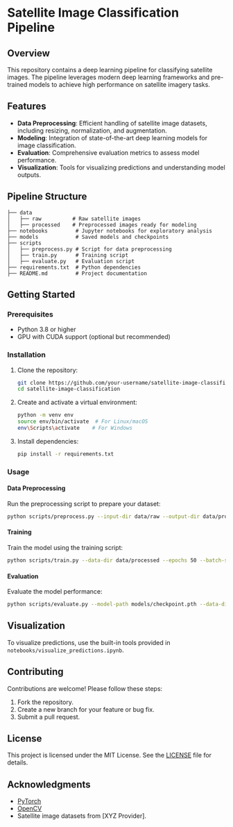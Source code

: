 # Satellite Image Classification Pipeline

## Overview
This repository contains a deep learning pipeline for classifying satellite images. The pipeline leverages modern deep learning frameworks and pre-trained models to achieve high performance on satellite imagery tasks.

## Features
- **Data Preprocessing**: Efficient handling of satellite image datasets, including resizing, normalization, and augmentation.
- **Modeling**: Integration of state-of-the-art deep learning models for image classification.
- **Evaluation**: Comprehensive evaluation metrics to assess model performance.
- **Visualization**: Tools for visualizing predictions and understanding model outputs.

## Pipeline Structure
```plaintext
├── data
│   ├── raw          # Raw satellite images
│   ├── processed    # Preprocessed images ready for modeling
├── notebooks         # Jupyter notebooks for exploratory analysis
├── models            # Saved models and checkpoints
├── scripts
│   ├── preprocess.py # Script for data preprocessing
│   ├── train.py      # Training script
│   ├── evaluate.py   # Evaluation script
├── requirements.txt  # Python dependencies
├── README.md         # Project documentation
```

## Getting Started

### Prerequisites
- Python 3.8 or higher
- GPU with CUDA support (optional but recommended)

### Installation
1. Clone the repository:
   ```bash
   git clone https://github.com/your-username/satellite-image-classification.git
   cd satellite-image-classification
   ```
2. Create and activate a virtual environment:
   ```bash
   python -m venv env
   source env/bin/activate  # For Linux/macOS
   env\Scripts\activate    # For Windows
   ```
3. Install dependencies:
   ```bash
   pip install -r requirements.txt
   ```

### Usage

#### Data Preprocessing
Run the preprocessing script to prepare your dataset:
```bash
python scripts/preprocess.py --input-dir data/raw --output-dir data/processed
```

#### Training
Train the model using the training script:
```bash
python scripts/train.py --data-dir data/processed --epochs 50 --batch-size 32
```

#### Evaluation
Evaluate the model performance:
```bash
python scripts/evaluate.py --model-path models/checkpoint.pth --data-dir data/processed
```

## Visualization
To visualize predictions, use the built-in tools provided in `notebooks/visualize_predictions.ipynb`.

## Contributing
Contributions are welcome! Please follow these steps:
1. Fork the repository.
2. Create a new branch for your feature or bug fix.
3. Submit a pull request.

## License
This project is licensed under the MIT License. See the [LICENSE](LICENSE) file for details.

## Acknowledgments
- [PyTorch](https://pytorch.org/)
- [OpenCV](https://opencv.org/)
- Satellite image datasets from [XYZ Provider].
